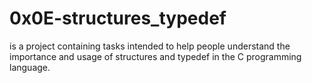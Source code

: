 # 0x0E-structures_typedef
is a project containing tasks intended to help people understand the importance and usage of structures and typedef in the C programming language.
